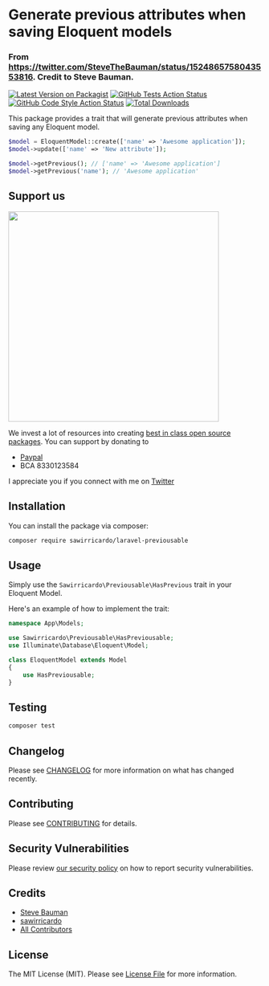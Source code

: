 # Generate previous attributes when saving Eloquent models

### From https://twitter.com/SteveTheBauman/status/1524865758043553816. Credit to Steve Bauman.

[![Latest Version on Packagist](https://img.shields.io/packagist/v/sawirricardo/laravel-previousable.svg?style=flat-square)](https://packagist.org/packages/sawirricardo/laravel-previousable)
[![GitHub Tests Action Status](https://img.shields.io/github/workflow/status/sawirricardo/laravel-previousable/run-tests?label=tests)](https://github.com/sawirricardo/laravel-previousable/actions?query=workflow%3Arun-tests+branch%3Amain)
[![GitHub Code Style Action Status](https://img.shields.io/github/workflow/status/sawirricardo/laravel-previousable/Check%20&%20fix%20styling?label=code%20style)](https://github.com/sawirricardo/laravel-previousable/actions?query=workflow%3A"Check+%26+fix+styling"+branch%3Amain)
[![Total Downloads](https://img.shields.io/packagist/dt/sawirricardo/laravel-previousable.svg?style=flat-square)](https://packagist.org/packages/sawirricardo/laravel-previousable)

This package provides a trait that will generate previous attributes when saving any Eloquent model.

```php
$model = EloquentModel::create(['name' => 'Awesome application']);
$model->update(['name' => 'New attribute']);

$model->getPrevious(); // ['name' => 'Awesome application']
$model->getPrevious('name'); // 'Awesome application'
```

## Support us

[<img src="https://github-ads.s3.eu-central-1.amazonaws.com/laravel-previousable.jpg?t=1" width="419px" />](https://spatie.be/github-ad-click/laravel-previousable)

We invest a lot of resources into creating [best in class open source packages](https://github.com/sawirricardo). You can support by donating to

-   [Paypal](https://paypal.me/sawirricardo)
-   BCA 8330123584

I appreciate you if you connect with me on [Twitter](https://twitter.com/RicardoSawir)

## Installation

You can install the package via composer:

```bash
composer require sawirricardo/laravel-previousable
```

## Usage

Simply use the `Sawirricardo\Previousable\HasPrevious` trait in your Eloquent Model.

Here's an example of how to implement the trait:

```php
namespace App\Models;

use Sawirricardo\Previousable\HasPreviousable;
use Illuminate\Database\Eloquent\Model;

class EloquentModel extends Model
{
    use HasPreviousable;
}
```

## Testing

```bash
composer test
```

## Changelog

Please see [CHANGELOG](CHANGELOG.md) for more information on what has changed recently.

## Contributing

Please see [CONTRIBUTING](https://github.com/spatie/.github/blob/main/CONTRIBUTING.md) for details.

## Security Vulnerabilities

Please review [our security policy](../../security/policy) on how to report security vulnerabilities.

## Credits

-   [Steve Bauman](https://twitter.com/SteveTheBauman)
-   [sawirricardo](https://github.com/sawirricardo)
-   [All Contributors](../../contributors)

## License

The MIT License (MIT). Please see [License File](LICENSE.md) for more information.
